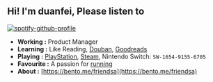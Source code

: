 ## Hi! I'm duanfei, Please listen to
  
  [![spotify-github-profile](https://spotify-github-profile.kittinanx.com/api/view?uid=ht2k3oyrew344uvb77p3kn31v&cover_image=true&theme=natemoo-re&show_offline=false&background_color=121212&interchange=true&bar_color=53b14f&bar_color_cover=false)](https://github.com/kittinan/spotify-github-profile)
- **Working :** Product Manager
- **Learning :** Like Reading, [Douban](https://www.douban.com/people/137566058/), [Goodreads](https://www.goodreads.com/user/show/60863717-fei-duan)
- **Playing :** [PlayStation](http://psnine.com/psnid/axmiao), [Steam](https://steamcommunity.com/id/duanf/), Nintendo Switch: `SW-1654-9155-6705`
- **Favourite :** A passion for [running](https://run.duanfei.org/)
- **About :** [https://bento.me/friendsa](https://bento.me/friendsa)
